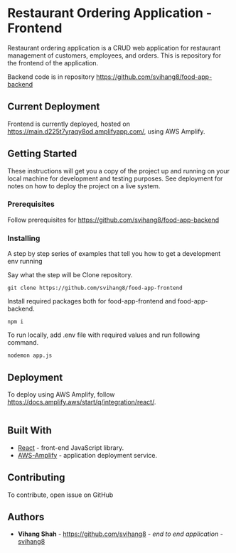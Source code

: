 # Restaurant Ordering Application - Frontend

Restaurant ordering application is a CRUD web application for restaurant management of customers, employees, and orders. This is repository for the frontend of the application.

Backend code is in repository https://github.com/svihang8/food-app-backend

## Current Deployment
Frontend is currently deployed, hosted on https://main.d225t7yraqy8od.amplifyapp.com/, using AWS Amplify.

## Getting Started

These instructions will get you a copy of the project up and running on your local machine for development and testing purposes. See deployment for notes on how to deploy the project on a live system.

### Prerequisites
Follow prerequisites for https://github.com/svihang8/food-app-backend

### Installing

A step by step series of examples that tell you how to get a development env running

Say what the step will be
Clone repository.
```
git clone https://github.com/svihang8/food-app-frontend
```
Install required packages both for food-app-frontend and food-app-backend.
```
npm i
```

To run locally, add .env file with required values and run following command.
```
nodemon app.js
```

## Deployment
To deploy using AWS Amplify, follow https://docs.amplify.aws/start/q/integration/react/.

```
```

## Built With

* [React](https://legacy.reactjs.org/docs/getting-started.htmls) - front-end JavaScript library.
* [AWS-Amplify](https://docs.amplify.aws/) - application deployment service.

## Contributing
To contribute, open issue on GitHub

## Authors
* **Vihang Shah** - https://github.com/svihang8 - *end to end application* - [svihang8](https://github.com/svihang8)
